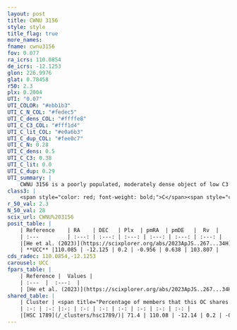 ```yaml
---
layout: post
title: CWNU 3156
style: style
title_flag: true
more_names: 
fname: cwnu3156
fov: 0.077
ra_icrs: 110.0854
de_icrs: -12.1253
glon: 226.9976
glat: 0.78458
r50: 2.3
plx: 0.2004
UTI: "0.07"
UTI_COLOR: "#ebb1b3"
UTI_C_N_COL: "#fedec5"
UTI_C_dens_COL: "#ffffe8"
UTI_C_C3_COL: "#fff1d4"
UTI_C_lit_COL: "#e0a6b3"
UTI_C_dup_COL: "#fee0c7"
UTI_C_N: 0.28
UTI_C_dens: 0.5
UTI_C_C3: 0.38
UTI_C_lit: 0.0
UTI_C_dup: 0.29
UTI_summary: |
    CWNU 3156 is a poorly populated, moderately dense object of low C3 quality. It was recently reported in the literature.<br><br><span style="color: #99180f; font-weight: bold;">Warning: </span>This is possibly a duplicated object, which shares a significant percentage of members with at least one previously reported entry.
class3: |
    <span style="color: red; font-weight: bold;">C</span><span style="color: #FFC300; font-weight: bold;">B</span>
r_50_val: 2.3
N_50_val: 28
scix_url: CWNU%203156
posit_table: |
    | Reference    | RA    | DEC   | Plx  | pmRA  | pmDE   |  Rv  |
    | :---         | :---: | :---: | :---: | :---: | :---: | :---: |
    |[He et al. (2023)](https://scixplorer.org/abs/2023ApJS..267...34H) | 110.086 | -12.132 | 0.197 | -0.946 | 0.632 | 113.64 |
    | **UCC** |110.085 | -12.125 | 0.2 | -0.956 | 0.638 | 103.807 | 
cds_radec: 110.0854,-12.1253
carousel: UCC
fpars_table: |
    | Reference |  Values |
    | :---  |  :---:  |
    | [He et al. (2023)](https://scixplorer.org/abs/2023ApJS..267...34H) | `A0=1.05, m-M=13.1, logA=9.3` |
shared_table: |
    | Cluster | <span title="Percentage of members that this OC shares with the ones listed">%</span>   | RA   | DEC   | Plx   | pmRA  | pmDE  | Rv | UTI |
    | :-: | :-: |:-: | :-: | :-: | :-: | :-: | :-: | :-: |
    |[HSC 1789](/_clusters/hsc1789/)| 71.4 | 110.08 | -12.14 | 0.2 | -0.95 | 0.64 | 111.35 |0.39 |
---
```


